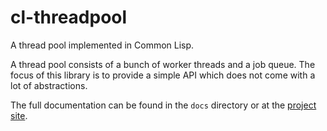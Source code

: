 # cl-threadpool

A thread pool implemented in Common Lisp.

A thread pool consists of a bunch of worker threads and a job queue. The focus of
this library is to provide a simple API which does not come with a lot of abstractions.

The full documentation can be found in the `docs` directory or at the [project
site](https://frechmatz.github.io/cl-threadpool/).

